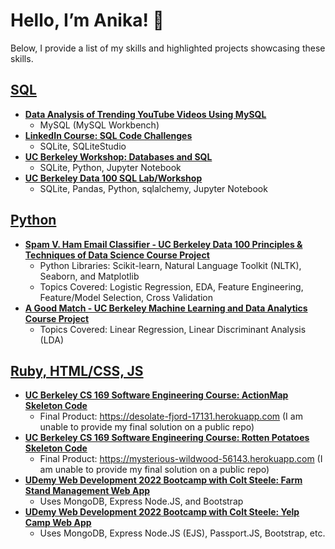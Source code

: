# Hello, I’m Anika! 👋
Below, I provide a list of my skills and highlighted projects showcasing these skills.


## [SQL](https://github.com/acruz101/SQL-Projects)
+ **[Data Analysis of Trending YouTube Videos Using MySQL](https://github.com/acruz101/Trending-YT-Videos-SQL)**
  + MySQL (MySQL Workbench)
+ **[LinkedIn Course: SQL Code Challenges](https://github.com/acruz101/SQL-Projects/tree/main/SQL%20Coding%20Challenges%20Exercise%20Files)**
  + SQLite, SQLiteStudio
+ **[UC Berkeley Workshop: Databases and SQL](https://github.com/acruz101/SQL-Projects/tree/main/UCB-SCF-workshop)**
  + SQLite, Python, Jupyter Notebook
+ **[UC Berkeley Data 100 SQL Lab/Workshop](https://github.com/acruz101/SQL-Projects/tree/main/UCB-DATA-100-workshop)**
  + SQLite, Pandas, Python, sqlalchemy, Jupyter Notebook

## [Python]()
+ **[Spam V. Ham Email Classifier - UC Berkeley Data 100 Principles & Techniques of Data Science Course Project](https://github.com/acruz101/logistic-spam-classifier)**
  + Python Libraries:  Scikit-learn, Natural Language Toolkit (NLTK), Seaborn, and Matplotlib
  + Topics Covered: Logistic Regression, EDA, Feature Engineering, Feature/Model Selection, Cross Validation
+ **[A Good Match - UC Berkeley Machine Learning and Data Analytics Course Project](https://github.com/acruz101/aGoodMatch)**
  + Topics Covered: Linear Regression, Linear Discriminant Analysis (LDA)

## [Ruby, HTML/CSS, JS](https://github.com/acruz101/SQL-Projects)
+ **[UC Berkeley CS 169 Software Engineering Course: ActionMap Skeleton Code](https://github.com/cs169/hw-agile-iterations)**
  + Final Product: https://desolate-fjord-17131.herokuapp.com (I am unable to provide my final solution on a public repo)
+ **[UC Berkeley CS 169 Software Engineering Course: Rotten Potatoes Skeleton Code](https://github.com/saasbook/rottenpotatoes-rails-intro)**
  + Final Product: https://mysterious-wildwood-56143.herokuapp.com (I am unable to provide my final solution on a public repo)
+ **[UDemy Web Development 2022 Bootcamp with Colt Steele: Farm Stand Management Web App](https://github.com/acruz101/mongooseWithExpress)**
  + Uses MongoDB, Express Node.JS, and Bootstrap
+ **[UDemy Web Development 2022 Bootcamp with Colt Steele: Yelp Camp Web App](https://github.com/acruz101/YelpCamp)**
  + Uses MongoDB, Express Node.JS (EJS), Passport.JS, Bootstrap, etc.
